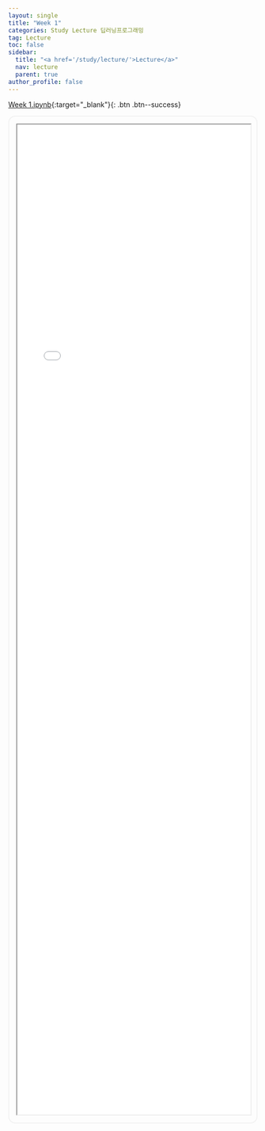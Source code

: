 ```yaml
---
layout: single
title: "Week 1"
categories: Study Lecture 딥러닝프로그래밍
tag: Lecture
toc: false
sidebar:
  title: "<a href='/study/lecture/'>Lecture</a>"
  nav: lecture
  parent: true
author_profile: false
---
```

[Week 1.ipynb](https://colab.research.google.com/drive/1zsyi8fF0CSsN0KKe49xW3_RvW0r6HQEe?usp=sharing){:target="_blank"}{: .btn .btn--success}
<!--<div style="width:100%;"><div data-include-path="/data/study/lecture/딥러닝프로그래밍/Week_1.html"></div></div>-->
<div style="border:2px solid #f2f2f2;border-radius:1em;padding:1em;">
  <iframe style="width:100%;height:2000px;" src="/data/study/lecture/딥러닝프로그래밍/Week_1.html"></iframe>
</div>